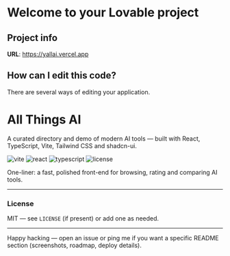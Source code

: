 # Welcome to your Lovable project

## Project info

**URL**: https://yallai.vercel.app

## How can I edit this code?

There are several ways of editing your application.

<!--- 👋 Nice README header --->

# All Things AI

A curated directory and demo of modern AI tools — built with React, TypeScript, Vite, Tailwind CSS and shadcn-ui.

<!-- Badges -->
![vite](https://img.shields.io/badge/Vite-Blue?logo=vite&logoColor=white)
![react](https://img.shields.io/badge/React-17.0.0-blue?logo=react&logoColor=white)
![typescript](https://img.shields.io/badge/TypeScript-4.0-blue?logo=typescript&logoColor=white)
![license](https://img.shields.io/badge/License-MIT-green)

One-liner: a fast, polished front-end for browsing, rating and comparing AI tools.

---

### License

MIT — see `LICENSE` (if present) or add one as needed.

---

Happy hacking — open an issue or ping me if you want a specific README section (screenshots, roadmap, deploy details).
